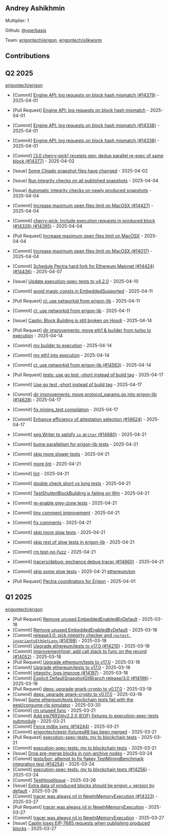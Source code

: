 
## Andrey Ashikhmin
Multiplier: 1

Github: [@yperbasis](https://github.com/yperbasis)

Team: [erigontech/erigon](https://github.com/erigontech/erigon/pulls?q=author%3Ayperbasis), [erigontech/silkworm](https://github.com/erigontech/silkworm/pulls?q=author%3Ayperbasis)

## Contributions

## Q2 2025


[erigontech/erigon](https://github.com/erigontech/erigon)
* [Commit] [Engine API: log requests on block hash mismatch (#14379)](https://github.com/erigontech/erigon/commit/291c6110f416d0a6d3333ab52aa755a2fd3eacf6) - 2025-04-01
* [Pull Request] [Engine API: log requests on block hash mismatch](https://github.com/erigontech/erigon/pull/14379) - 2025-04-01
* [Commit] [Engine API: log requests on block hash mismatch (#14338)](https://github.com/erigontech/erigon/commit/58d6b15bcb4db65511c0585f1f28fe02bcbe33ed) - 2025-04-01
* [Commit] [Engine API: log requests on block hash mismatch (#14338)](https://github.com/erigontech/erigon/commit/c621c7c2528d664f2b3c480f1c5ecc94dbcb640d) - 2025-04-01

* [Commit] [[3.0 cherry-pick] receipts gen: dedup parallel re-exec of same block (#14377)](https://github.com/erigontech/erigon/commit/d99d3a1f7af4200cded9e90d67c4c4c4c72179cf) - 2025-04-02
* [Issue] [Some Chiado snapshot files have changed](https://github.com/erigontech/erigon/issues/14394) - 2025-04-02
* [Issue] [Run integrity checks on all published snapshots](https://github.com/erigontech/erigon/issues/14445) - 2025-04-04
* [Issue] [Automatic integrity checks on newly produced snapshots](https://github.com/erigontech/erigon/issues/14444) - 2025-04-04
* [Commit] [Increase maximum open files limit on MacOSX (#14427)](https://github.com/erigontech/erigon/commit/05f8e9176e526b373a231d02b90c6ae345c9bea6) - 2025-04-04
* [Commit] [cherry-pick: Include execution requests in produced block (#14326) (#14395)](https://github.com/erigontech/erigon/commit/e9d32edc469c78851d0729cf52bbe1304207fdc8) - 2025-04-04
* [Pull Request] [Increase maximum open files limit on MacOSX](https://github.com/erigontech/erigon/pull/14427) - 2025-04-04
* [Commit] [Increase maximum open files limit on MacOSX (#14017)](https://github.com/erigontech/erigon/commit/387bf62f38e8e15b8961a8c8fb42b2ddbf7c3e75) - 2025-04-04
* [Commit] [Schedule Pectra hard fork for Ethereum Mainnet (#14424) (#14436)](https://github.com/erigontech/erigon/commit/fa24d535f0e17c539d66e0d5ddee9c69427844a4) - 2025-04-07
* [Issue] [Update execution-spec-tests to v4.2.0](https://github.com/erigontech/erigon/issues/14541) - 2025-04-10
* [Commit] [avoid magic consts in EmbeddedSupported](https://github.com/erigontech/erigon/commit/afc26efd3968513ce6a00196c39074a805e36050) - 2025-04-11
* [Pull Request] [cl: use networkid from erigon-lib](https://github.com/erigontech/erigon/pull/14563) - 2025-04-11
* [Commit] [cl: use networkid from erigon-lib](https://github.com/erigontech/erigon/commit/878717eea36cfa75e8016202c266bc654712e27e) - 2025-04-11
* [Issue] [Caplin: Block Building is still broken on Hoodi](https://github.com/erigontech/erigon/issues/14596) - 2025-04-14
* [Pull Request] [dir improvements: move eth1 & builder from turbo to execution](https://github.com/erigontech/erigon/pull/14595) - 2025-04-14
* [Commit] [mv builder to execution](https://github.com/erigontech/erigon/commit/e5b139cdff3108035aec918daab521ed0e9fb463) - 2025-04-14
* [Commit] [mv eth1 into execution](https://github.com/erigontech/erigon/commit/7e233c858bc93f926f83a97e48057c693c926f8b) - 2025-04-14
* [Commit] [cl: use networkid from erigon-lib (#14563)](https://github.com/erigontech/erigon/commit/adaa0db9fc7cee38069cc92057f574b3ea1ce2e5) - 2025-04-14
* [Pull Request] [tests: use go test -short instead of build tag](https://github.com/erigontech/erigon/pull/14662) - 2025-04-17
* [Commit] [Use go test -short instead of build tag](https://github.com/erigontech/erigon/commit/7228b2fe95a0cf749ff2321280d473b4251b6632) - 2025-04-17
* [Commit] [dir improvements: move protocol_params.go into erigon-lib (#14628)](https://github.com/erigontech/erigon/commit/f0534bac0a070b81190e8de7433ffc184cd5b617) - 2025-04-17
* [Commit] [fix mining_test compilation](https://github.com/erigontech/erigon/commit/c2dc05f17f004c53fbb88f04ffd5c30318d2e5a2) - 2025-04-17
* [Commit] [Enhance efficiency of attestation selection (#14624)](https://github.com/erigontech/erigon/commit/e2a090eae8a95a35f527a5c09ea97fb15d1ece2f) - 2025-04-17
* [Commit] [seg.Writer to satisfy `io.Writer` (#14680)](https://github.com/erigontech/erigon/commit/fc622ccb96bc8e57f16a7b2b3eead2bcdeb9432b) - 2025-04-21
* [Commit] [bump parallelism for erigon-lib tests](https://github.com/erigontech/erigon/commit/ee2d3f453130b1ab8796e1ef32c65df48f8c6b8b) - 2025-04-21
* [Commit] [skip more slower tests](https://github.com/erigontech/erigon/commit/e80adc20577094a64e1c062d292a97b8ba679128) - 2025-04-21
* [Commit] [more lint](https://github.com/erigontech/erigon/commit/fd9ff2964be32986e0758ef8db67e49fa9c6f9c7) - 2025-04-21
* [Commit] [lint](https://github.com/erigontech/erigon/commit/25596631a825f45db22e8648327249d4da84bea8) - 2025-04-21
* [Commit] [double check short vs long tests](https://github.com/erigontech/erigon/commit/ef5ecde49016386dbd4d8c056d0fb5f6016df9bf) - 2025-04-21
* [Commit] [TestShutterBlockBuilding is failing on Win](https://github.com/erigontech/erigon/commit/90cd7e4bf7817d8298c2968e0e150bc4b26c1fc4) - 2025-04-21
* [Commit] [re-enable grey-zone tests](https://github.com/erigontech/erigon/commit/1e9993c1e5e0bbe81a9e0d30a3329ca4b0dced6f) - 2025-04-21
* [Commit] [tiny comment improvement](https://github.com/erigontech/erigon/commit/dd34051f1acd2039613ab172476df0288bfff964) - 2025-04-21
* [Commit] [fix comments](https://github.com/erigontech/erigon/commit/baef8087f8f832f9768927f97b09821c7e31517f) - 2025-04-21
* [Commit] [skip more slow tests](https://github.com/erigontech/erigon/commit/06d5749d1fd206ae7f514d11dd6bebbf5cc0dbf6) - 2025-04-21
* [Commit] [skip rest of slow tests in erigon-lib](https://github.com/erigontech/erigon/commit/be62a9471aba160845f1f342670ecb945788c5c2) - 2025-04-21
* [Commit] [rm test-no-fuzz](https://github.com/erigontech/erigon/commit/cb4e21df8f81ed1c9cbbdf02405718637bc05194) - 2025-04-21
* [Commit] [tracers/debug: enchance debug tracer (#14660)](https://github.com/erigontech/erigon/commit/7612f95150f96ea2bbff8da69cbe63002c9e55e9) - 2025-04-21
* [Commit] [skip some slow tests](https://github.com/erigontech/erigon/commit/dc91a3a69d532603e9dfa9744d2be7b0044c5458) - 2025-04-21
[ethereum/pm](https://github.com/ethereum/pm)
* [Pull Request] [Pectra coordinators for Erigon](https://github.com/ethereum/pm/pull/1420) - 2025-04-01
## Q1 2025

[erigontech/erigon](https://github.com/erigontech/erigon)
* [Pull Request] [Remove unused EmbeddedEnabledByDefault](https://github.com/erigontech/erigon/pull/14212) - 2025-03-18
* [Commit] [Remove unused EmbeddedEnabledByDefault](https://github.com/erigontech/erigon/commit/f280b8c6c0e1c4e2a19a847859f4451f01653d53) - 2025-03-18
* [Commit] [release3.0: pick integirty checker and `rpctest invariantsEthGetLogs` (#14198)](https://github.com/erigontech/erigon/commit/340cb21f7e4c49692017930dc1ba815b96050c8f) - 2025-03-18
* [Commit] [Upgrade ethereum/tests to v17.0 (#14210)](https://github.com/erigontech/erigon/commit/53eea091d6bdfffc2afb8a4b42278f7f9b4eee95) - 2025-03-18
* [Commit] [improvement(log): add call stack to func on the record (#14052)](https://github.com/erigontech/erigon/commit/21194c996bb0e060928a83ad92c60824df80565c) - 2025-03-18
* [Pull Request] [Upgrade ethereum/tests to v17.0](https://github.com/erigontech/erigon/pull/14210) - 2025-03-18
* [Commit] [Upgrade ethereum/tests to v17.0](https://github.com/erigontech/erigon/commit/4bd1163fb9056c67ae3b1f1d29ac08c2d1c6f4cf) - 2025-03-18
* [Commit] [integrity: logs improve (#14197)](https://github.com/erigontech/erigon/commit/835a08de2bb7f17f8ec96524914b616e18609883) - 2025-03-18
* [Commit] [Explicit DefaultSnapshotGitBranch release/3.0 (#14196)](https://github.com/erigontech/erigon/commit/e1b9f575f83037d052c781443086b7b1b2200390) - 2025-03-18
* [Pull Request] [deps: upgrade gnark-crypto to v0.17.0](https://github.com/erigontech/erigon/pull/14228) - 2025-03-19
* [Commit] [deps: upgrade gnark-crypto to v0.17.0](https://github.com/erigontech/erigon/commit/f47fd93593ea93aa06047ae8bfe11d59933542a0) - 2025-03-19
* [Issue] [Some ethereum/tests blockchain tests fail with the eest/consume-rlp simulator](https://github.com/erigontech/erigon/issues/14235) - 2025-03-20
* [Commit] [rm unused func](https://github.com/erigontech/erigon/commit/a7a70b8f45e70963e2513d31379049729f1d1dd2) - 2025-03-21
* [Commit] [Add eip7692@v2.2.0 (EOF) fixtures to execution-spec-tests submodule](https://github.com/erigontech/erigon/commit/304c53b97a8dc94a1efc0e602792fa3c421017c4) - 2025-03-21
* [Commit] [Force mdbx sync (#14244)](https://github.com/erigontech/erigon/commit/c9480171d183bfef915c324071a243bf09b226ad) - 2025-03-21
* [Commit] [erigontech/eest-fixtures#8 has been merged](https://github.com/erigontech/erigon/commit/51c954fe0fb2180830feecadb47687e10818772a) - 2025-03-21
* [Pull Request] [execution-spec-tests: mv to blockchain tests](https://github.com/erigontech/erigon/pull/14256) - 2025-03-21
* [Commit] [execution-spec-tests: mv to blockchain tests](https://github.com/erigontech/erigon/commit/338fae07aaaac719f4a3cb8db5e2d3c69450a927) - 2025-03-21
* [Issue] [Drop pre-merge blocks in non-archive nodes](https://github.com/erigontech/erigon/issues/14278) - 2025-03-24
* [Commit] [tests/bor: attempt to fix flakey TestMiningBenchmark integration test (#14254)](https://github.com/erigontech/erigon/commit/da151baf6097cd09ccd37596fed8b5273c67fa38) - 2025-03-24
* [Commit] [execution-spec-tests: mv to blockchain tests (#14256)](https://github.com/erigontech/erigon/commit/d7b1831b6ec651664d65db8e22e3b6f2c50f716c) - 2025-03-24
* [Commit] [TestHoodiIssue](https://github.com/erigontech/erigon/commit/3df20c9533d5526a13181258a45f38493c243fd9) - 2025-03-26
* [Issue] [Extra data of produced blocks should be erigon + version by default](https://github.com/erigontech/erigon/issues/14304) - 2025-03-26
* [Commit] [tracer was always nil in NewInMemoryExecution (#14323)](https://github.com/erigontech/erigon/commit/5f692b66f091a0a886ccc1bf153505d3f08ccb38) - 2025-03-27
* [Pull Request] [tracer was always nil in NewInMemoryExecution](https://github.com/erigontech/erigon/pull/14323) - 2025-03-27
* [Commit] [tracer was always nil in NewInMemoryExecution](https://github.com/erigontech/erigon/commit/853f3fac75864004a9a6281d320e383e71cabce0) - 2025-03-27
* [Issue] [Caplin loses EIP-7685 requests when publishing produced blocks](https://github.com/erigontech/erigon/issues/14319) - 2025-03-27
